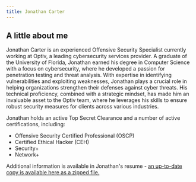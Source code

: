 ```yaml
---
title: Jonathan Carter
---
```


## A little about me
Jonathan Carter is an experienced Offensive Security Specialist currently working at Optiv, a leading cybersecurity services provider. A graduate of the University of Florida, Jonathan earned his degree in Computer Science with a focus on cybersecurity, where he developed a passion for penetration testing and threat analysis. With expertise in identifying vulnerabilities and exploiting weaknesses, Jonathan plays a crucial role in helping organizations strengthen their defenses against cyber threats. His technical proficiency, combined with a strategic mindset, has made him an invaluable asset to the Optiv team, where he leverages his skills to ensure robust security measures for clients across various industries.

Jonathan holds an active Top Secret Clearance and a number of active certifications, including:
+ Offensive Security Certified Professional (OSCP)
+ Certified Ethical Hacker (CEH)
+ Security+
+ Network+

Additional information is available in Jonathan's resume - [an up-to-date copy is available here as a zipped file.](https://onedrive.office365.mcas-proxy.com/b939ba47-854a-42cd-8394-4da21ff0bf2a/260d7f45-a4cb-4d4d-8218-ae9d4fc63ec5/Jonathan_Carter_Resume.zip)
